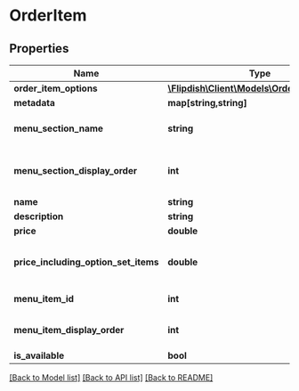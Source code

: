 # OrderItem

## Properties
Name | Type | Description | Notes
------------ | ------------- | ------------- | -------------
**order_item_options** | [**\Flipdish\Client\Models\OrderItemOption[]**](OrderItemOption.md) | Option list | [optional] 
**metadata** | **map[string,string]** | Metadata | [optional] 
**menu_section_name** | **string** | Menu section name | [optional] 
**menu_section_display_order** | **int** | Menu section display order | [optional] 
**name** | **string** | Name | [optional] 
**description** | **string** | Description | [optional] 
**price** | **double** | Price | [optional] 
**price_including_option_set_items** | **double** | Price including option set items | [optional] 
**menu_item_id** | **int** | Menu item identifier | [optional] 
**menu_item_display_order** | **int** | Menu item display order | [optional] 
**is_available** | **bool** | Is available | [optional] 

[[Back to Model list]](../README.md#documentation-for-models) [[Back to API list]](../README.md#documentation-for-api-endpoints) [[Back to README]](../README.md)


